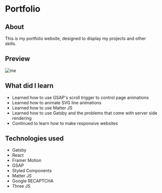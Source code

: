 # Portfolio

## About
This is my portfolio website, designed to display my projects and other skills.

## Preview

![me](https://github.com/jyywong/portfolio-v2/blob/master/src/GithubGifs/portfolioPreview.gif)


## What did I learn
- Learned how to use GSAP's scroll trigger to control page animations
- Learned how to animate SVG line animations
- Learned how to use Matter JS
- Learned how to use Gatsby and the problems that come with server side rendering
- Continued to learn how to make responsive websites

## Technologies used
- Gatsby
- React
- Framer Motion
- GSAP
- Styled Components
- Matter JS
- Google RECAPTCHA
- Three JS